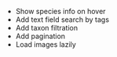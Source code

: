 - Show species info on hover
- Add text field search by tags
- Add taxon filtration
- Add pagination
- Load images lazily
